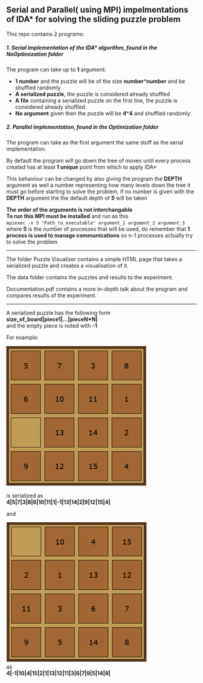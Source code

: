 ## Serial and Parallel( using MPI) impelmentations of IDA* for solving the sliding puzzle problem 

This repo contains 2 programs:  

##### 1. Serial implementation of the IDA\* algorithm, found in the NoOptimization folder  
The program can take up to **1** argument:  
* **1 number** and the puzzle will be of the size **number**\***number** and be shuffled randomly  
* **A serialized puzzle**, the puzzle is considered already shuffled
* **A file** containing a serialized puzzle on the first line, the puzzle is considered already shuffled
* **No argument** given then the puzzle will be **4**\***4** and shuffled randomly 
##### 2. Parallel implementation, found in the Optimization folder  
The program can take as the first argument the same stuff as the serial implementation.  

By default the program will go down the tree of moves until every process created has at least **1 unique** point from which to apply IDA\*  

This behaviour can be changed by also giving the program the __DEPTH__ argument as well a number representing how
many levels down the tree it must go before starting to solve the problem, if no number is given with the __DEPTH__ argument the the 
default depth of **5** will be taken

**The order of the arguments is not interchangable**  
**To run this MPI must be installed** and run as this  
`mpiexec -n 5 "Path_to_executable" argument_1 argument_2 argument_3`  
where **5** is the number of processes that will be used, do remember that **1 process is used to manage communications** so 
n-1 processes actually try to solve the problem

***

The folder Puzzle Visualizer contains a simple HTML page that takes a serialized puzzle and creates a visualisation of it.

The data folder contains the puzzles and results to the experiment.

Documentation.pdf contains a more in-depth talk about the program and compares results of the experiment.

***

A serialized puzzle has the following form  
**size_of_board|piece1|...|pieceN*N|**  
and the empty piece is noted with **-1**

For example:

![Puzzle 1](Data/images/puzzle1.png)

is serialized as  
**4|5|7|3|8|6|10|11|1|-1|13|14|2|9|12|15|4|**  

and  

![Puzzle 2](Data/images/puzzle2.png)  
as  
**4|-1|10|4|15|2|1|13|12|11|3|6|7|9|5|14|8|**
